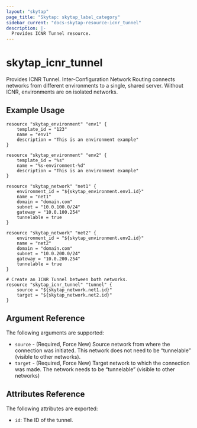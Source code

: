 ```yaml
---
layout: "skytap"
page_title: "Skytap: skytap_label_category"
sidebar_current: "docs-skytap-resource-icnr_tunnel"
description: |-
  Provides ICNR Tunnel resource.
---
```


# skytap\_icnr\_tunnel

Provides ICNR Tunnel. Inter-Configuration Network Routing connects networks from different environments to a single, shared server. Without ICNR, environments are on isolated networks.

## Example Usage

```hcl
resource "skytap_environment" "env1" {
    template_id = "123"
    name = "env1"
    description = "This is an environment example"
}

resource "skytap_environment" "env2" {
    template_id = "%s"
    name = "%s-environment-%d"
    description = "This is an environment example"
}

resource "skytap_network" "net1" {
    environment_id = "${skytap_environment.env1.id}"
    name = "net1"
    domain = "domain.com"
    subnet = "10.0.100.0/24"
    gateway = "10.0.100.254"
    tunnelable = true
}

resource "skytap_network" "net2" {
    environment_id = "${skytap_environment.env2.id}"
    name = "net2"
    domain = "domain.com"
    subnet = "10.0.200.0/24"
    gateway = "10.0.200.254"
    tunnelable = true
}

# Create an ICNR Tunnel between both networks.
resource "skytap_icnr_tunnel" "tunnel" {
    source = "${skytap_network.net1.id}"
    target = "${skytap_network.net2.id}"
}
```


## Argument Reference

The following arguments are supported:

* `source` - (Required, Force New) Source network from where the connection was initiated. This network does not need to be “tunnelable” (visible to other networks).
* `target` - (Required, Force New) Target network to which the connection was made. The network needs to be “tunnelable” (visible to other networks)

## Attributes Reference

The following attributes are exported:

* `id`: The ID of the tunnel.
